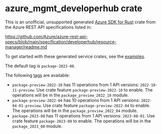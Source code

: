 # azure_mgmt_developerhub crate

This is an unofficial, unsupported generated [Azure SDK for Rust](https://github.com/Azure/azure-sdk-for-rust/tree/legacy) crate from the Azure REST API specifications listed in:

https://github.com/Azure/azure-rest-api-specs/blob/main/specification/developerhub/resource-manager/readme.md

To get started with these generated service crates, see the [examples](https://github.com/Azure/azure-sdk-for-rust/blob/legacy/services/README.md#examples).

The default tag is `package-2023-08`.

The following [tags](https://github.com/Azure/azure-sdk-for-rust/blob/legacy/services/tags.md) are available:

- `package-preview-2022-10` has 11 operations from 1 API versions: `2022-10-11-preview`. Use crate feature `package-preview-2022-10` to enable. The operations will be in the `package_preview_2022_10` module.
- `package-preview-2022-04` has 10 operations from 1 API versions: `2022-04-01-preview`. Use crate feature `package-preview-2022-04` to enable. The operations will be in the `package_preview_2022_04` module.
- `package-2023-08` has 11 operations from 1 API versions: `2023-08-01`. Use crate feature `package-2023-08` to enable. The operations will be in the `package_2023_08` module.